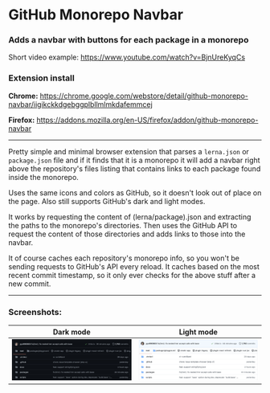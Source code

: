# GitHub Monorepo Navbar

### Adds a navbar with buttons for each package in a monorepo

Short video example: https://www.youtube.com/watch?v=BjnUreKyqCs

### Extension install

**Chrome:** https://chrome.google.com/webstore/detail/github-monorepo-navbar/iigikckkdgebggplbllmlmkdafemmcej

**Firefox:** https://addons.mozilla.org/en-US/firefox/addon/github-monorepo-navbar

---

Pretty simple and minimal browser extension that parses a `lerna.json` or `package.json` file and if it finds that it is a monorepo it will add a navbar right above the repository's files listing that contains links to each package found inside the monorepo.

Uses the same icons and colors as GitHub, so it doesn't look out of place on the page. Also still supports GitHub's dark and light modes.

It works by requesting the content of (lerna/package).json and extracting the paths to the monorepo's directories. Then uses the GitHub API to request the content of those directories and adds links to those into the navbar.

It of course caches each repository's monorepo info, so you won't be sending requests to GitHub's API every reload. It caches based on the most recent commit timestamp, so it only ever checks for the above stuff after a new commit.

---

### Screenshots:

|         Dark mode         |             Light mode              |
| :-----------------------: | :---------------------------------: |
| ![](screenshots/vite.png) | ![](screenshots/vite-lightmode.png) |

